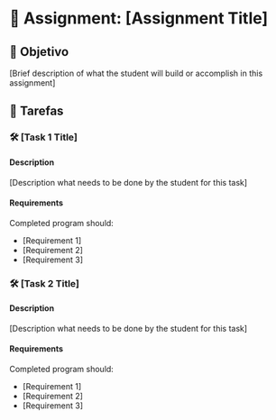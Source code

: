# 📘 Assignment: [Assignment Title]

## 🎯 Objetivo

[Brief description of what the student will build or accomplish in this assignment]

## 📝 Tarefas

### 🛠️	[Task 1 Title]

#### Description
[Description what needs to be done by the student for this task]

#### Requirements
Completed program should:

- [Requirement 1]
- [Requirement 2]
- [Requirement 3]


### 🛠️	[Task 2 Title]

#### Description
[Description what needs to be done by the student for this task]

#### Requirements
Completed program should:

- [Requirement 1]
- [Requirement 2]
- [Requirement 3]

